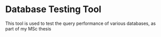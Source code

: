 Database Testing Tool
===============

This tool is used to test the query performance of various databases, as part of my MSc thesis
